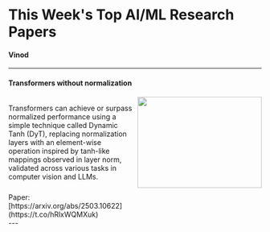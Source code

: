 
# This Week's Top AI/ML Research Papers

#### Vinod

---

#### Transformers without normalization

<div style="display: grid; grid-template-columns: 1fr 1fr; gap: 10px; align-items: left;">
  <div>
    <p>Transformers can achieve or surpass normalized performance using a simple technique called Dynamic Tanh (DyT), replacing normalization layers with an element-wise operation inspired by tanh-like mappings observed in layer norm, validated across various tasks in computer vision and LLMs.</p>
  </div>
  <div>
    <img src="Pasted image 20250325101836.png" style="width: 100%; height: auto;">
  </div>
  Paper: [https://arxiv.org/abs/2503.10622](https://t.co/hRlxWQMXuk)
  <div>
	  
  </div>
</div>
---





